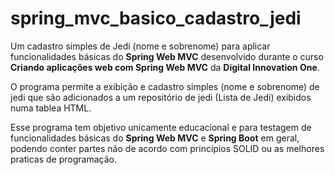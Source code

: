 # spring_mvc_basico_cadastro_jedi
Um cadastro simples de Jedi (nome e sobrenome) para aplicar funcionalidades básicas do __Spring Web MVC__ desenvolvido durante o curso 
__Criando aplicações web com Spring Web MVC__ da __Digital Innovation One__.

O programa permite a exibição e cadastro simples (nome e sobrenome) de jedi que são adicionados a um repositório de jedi (Lista de Jedi) exibidos numa tablea HTML.

Esse programa tem objetivo unicamente educacional e para testagem de funcionalidades básicas do  __Spring Web MVC__ e  __Spring Boot__ em geral, 
podendo conter partes não de acordo com princípios SOLID ou as melhores praticas de programação.
